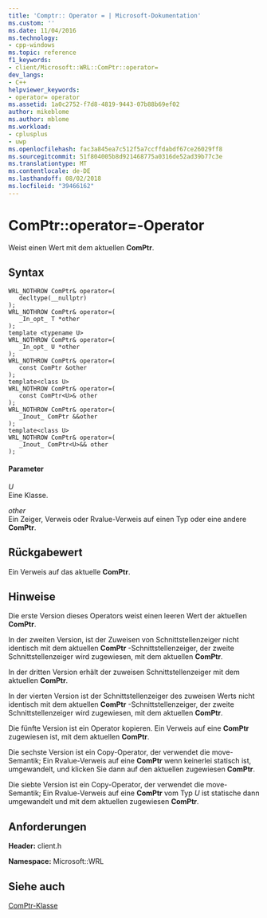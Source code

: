 ```yaml
---
title: 'Comptr:: Operator = | Microsoft-Dokumentation'
ms.custom: ''
ms.date: 11/04/2016
ms.technology:
- cpp-windows
ms.topic: reference
f1_keywords:
- client/Microsoft::WRL::ComPtr::operator=
dev_langs:
- C++
helpviewer_keywords:
- operator= operator
ms.assetid: 1a0c2752-f7d8-4819-9443-07b88b69ef02
author: mikeblome
ms.author: mblome
ms.workload:
- cplusplus
- uwp
ms.openlocfilehash: fac3a845ea7c512f5a7ccffdabdf67ce26029ff8
ms.sourcegitcommit: 51f804005b8d921468775a0316de52ad39b77c3e
ms.translationtype: MT
ms.contentlocale: de-DE
ms.lasthandoff: 08/02/2018
ms.locfileid: "39466162"
---
```

# <a name="comptroperator-operator"></a>ComPtr::operator=-Operator
Weist einen Wert mit dem aktuellen **ComPtr**.  
  
## <a name="syntax"></a>Syntax  
  
```  
WRL_NOTHROW ComPtr& operator=(  
   decltype(__nullptr)  
);  
WRL_NOTHROW ComPtr& operator=(  
   _In_opt_ T *other  
);  
template <typename U>  
WRL_NOTHROW ComPtr& operator=(  
   _In_opt_ U *other  
);  
WRL_NOTHROW ComPtr& operator=(  
   const ComPtr &other  
);  
template<class U>  
WRL_NOTHROW ComPtr& operator=(  
   const ComPtr<U>& other  
);  
WRL_NOTHROW ComPtr& operator=(  
   _Inout_ ComPtr &&other  
);  
template<class U>  
WRL_NOTHROW ComPtr& operator=(  
   _Inout_ ComPtr<U>&& other  
);  
```  
  
#### <a name="parameters"></a>Parameter  
 *U*  
 Eine Klasse.  
  
 *other*  
 Ein Zeiger, Verweis oder Rvalue-Verweis auf einen Typ oder eine andere **ComPtr**.  
  
## <a name="return-value"></a>Rückgabewert  
 Ein Verweis auf das aktuelle **ComPtr**.  
  
## <a name="remarks"></a>Hinweise  
 Die erste Version dieses Operators weist einen leeren Wert der aktuellen **ComPtr**.  
  
 In der zweiten Version, ist der Zuweisen von Schnittstellenzeiger nicht identisch mit dem aktuellen **ComPtr** -Schnittstellenzeiger, der zweite Schnittstellenzeiger wird zugewiesen, mit dem aktuellen **ComPtr**.  
  
 In der dritten Version erhält der zuweisen Schnittstellenzeiger mit dem aktuellen **ComPtr**.  
  
 In der vierten Version ist der Schnittstellenzeiger des zuweisen Werts nicht identisch mit dem aktuellen **ComPtr** -Schnittstellenzeiger, der zweite Schnittstellenzeiger wird zugewiesen, mit dem aktuellen **ComPtr**.  
  
 Die fünfte Version ist ein Operator kopieren. Ein Verweis auf eine **ComPtr** zugewiesen ist, mit dem aktuellen **ComPtr**.  
  
 Die sechste Version ist ein Copy-Operator, der verwendet die move-Semantik; Ein Rvalue-Verweis auf eine **ComPtr** wenn keinerlei statisch ist, umgewandelt, und klicken Sie dann auf den aktuellen zugewiesen **ComPtr**.  
  
 Die siebte Version ist ein Copy-Operator, der verwendet die move-Semantik; Ein Rvalue-Verweis auf eine **ComPtr** vom Typ *U* ist statische dann umgewandelt und mit dem aktuellen zugewiesen **ComPtr**.  
  
## <a name="requirements"></a>Anforderungen  
 **Header:** client.h  
  
 **Namespace:** Microsoft::WRL  
  
## <a name="see-also"></a>Siehe auch  
 [ComPtr-Klasse](../windows/comptr-class.md)